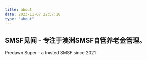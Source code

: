 ```yaml
---
title: about
date: 2023-11-07 22:57:18
type: "about"
---
```


## SMSF见闻 - 专注于澳洲SMSF自管养老金管理。


Predawn Super - a trusted SMSF since 2021